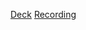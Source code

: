[Deck](https://docs.google.com/presentation/d/1WLjwNVOqmPXiYlmSw-St_yfAf1J75900TMxCCTFIt6U/edit?usp=sharing)
[Recording](https://drive.google.com/file/d/1L-ISqoh37cUNqvAuqDZBhtC1VF0z89vo/view)
